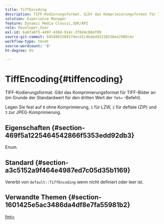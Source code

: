 ```yaml
---
title: TiffEncoding
description: TIFF-Kodierungsformat. Gibt das Komprimierungsformat für TIFF-Bilder an (im Grunde der Standardwert für den dritten Wert des Befehls fmt= ).
solution: Experience Manager
feature: Dynamic Media Classic,SDK/API
role: Developer,User
exl-id: 6a6fa8f5-4497-438d-914c-3f6d4c08ef09
source-git-commit: 8454991568374ecd1c4babdd3210250ea7988c4c
workflow-type: tm+mt
source-wordcount: '0'
ht-degree: 0%

---
```


# TiffEncoding{#tiffencoding}

TIFF-Kodierungsformat. Gibt das Komprimierungsformat für TIFF-Bilder an (im Grunde der Standardwert für den dritten Wert der `fmt=` -Befehl).

Legen Sie fest auf `0` ohne Komprimierung, `1` für LZW, `2` für deflate (ZIP) und `3` zur JPEG-Komprimierung.

## Eigenschaften {#section-469f5a1225464542866f5353edd92db3}

Enum.

## Standard {#section-a3c5152a9f464e4987ed7c05d35b1169}

Vererbt von `default::TiffEncoding` wenn nicht definiert oder leer ist.

## Verwandte Themen {#section-1601425e5ac3486da4df8e7fa55981b2}

[fmt=](../../../../../ir-api/http-protocol/image-rendering-api-ref/c-ir-http-protocol-ref/c-ir-http-protocol-command-reference/r-ir-fmt.md#reference-4c743f67d56b47c5b774fcc900ff758c)
